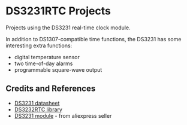 # DS3231RTC Projects

Projects using the DS3231 real-time clock module.

In addition to DS1307-compatible time functions, the DS3231 has some interesting extra functions:

* digital temperature sensor
* two time-of-day alarms
* programmable square-wave output

## Credits and References

* [DS3231 datasheet](https://www.maximintegrated.com/en/products/digital/real-time-clocks/DS3231.html)
* [DS3232RTC library](https://github.com/JChristensen/DS3232RTC)
* [DS3231 module](https://www.aliexpress.com/item/B39-hot-sale-DS3231-AT24C32-IIC-Precision-RTC-Real-Time-Clock-Memory-Module-For-Arduino-Free/32217889168.html) - from aliexpress seller
